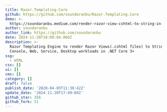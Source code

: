 ```yaml
---
title: Razor.Templating.Core
github: https://github.com/soundaranbu/Razor.Templating.Core
demo: >-
  https://soundaranbu.medium.com/render-razor-view-cshtml-to-string-in-net-core-7d125f32c79
author: soundaranbu
author_link: https://github.com/soundaranbu
date: 2024-11-28T18:09:04.866Z
description: >-
  Razor Templating Engine to render Razor Views(.cshtml files) to String in
  Console, Web, Service, Desktop workloads in .NET Core 3+
ssg:
  - HTML
css: []
ui: []
cms: []
category: []
draft: false
publish_date: '2020-04-03T11:38:42Z'
update_date: '2024-11-20T17:49:04Z'
github_star: 356
github_fork: 51
---
```

